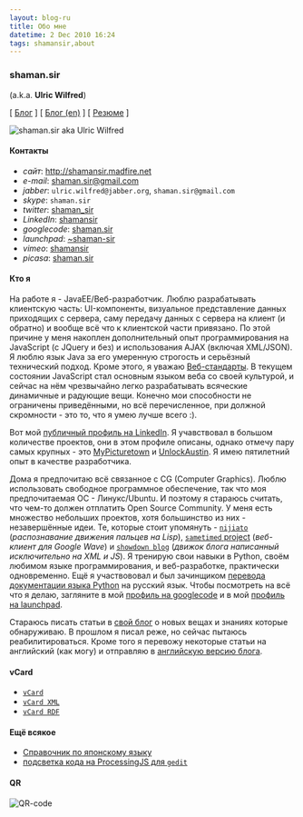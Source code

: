 ```yaml
---
layout: blog-ru
title: Обо мне
datetime: 2 Dec 2010 16:24
tags: shamansir,about
---
```


### shaman.sir

(a.k.a. **Ulric Wilfred**)

[ [Блог](http://shamansir-ru.tumblr.com) ] [ [Блог (en)](http://shamansir.tumblr.com) ] [ [Резюме](http://shamansir.madfire.net/resume.html) ]

![shaman.sir aka Ulric Wilfred](http://shamansir.madfire.net/shamansir_120.jpg)

#### Контакты

 * _сайт_: <http://shamansir.madfire.net>
 * _e-mail_: [shaman.sir@gmail.com](mailto:shaman.sir@gmail.com)
 * _jabber_: `ulric.wilfred@jabber.org`, `shaman.sir@gmail.com`
 * _skype_: `shaman.sir`
 * _twitter_: [shaman_sir](http://twitter.com/shaman_sir)
 * _LinkedIn_: [shamansir](http://www.linkedin.com/in/shamansir)
 * _googlecode_: [shaman.sir](http://code.google.com/u/shaman.sir/)
 * _launchpad_: [~shaman-sir](https://launchpad.net/~shaman-sir)
 * _vimeo_: [shamansir](http://vimeo.com/shamansir)
 * _picasa_: [shaman.sir](http://picasaweb.google.com/shaman.sir)

#### Кто я

На работе я - JavaEE/Веб-разработчик. Люблю разрабатывать клиентскую часть: UI-компоненты, визуальное представление данных приходящих с сервера, саму передачу данных с сервера на клиент (и обратно) и вообще всё что к клиентской части привязано. По этой причине у меня накоплен дополнительный опыт программирования на JavaScript (с JQuery и без) и использования AJAX (включая XML/JSON). Я люблю язык Java за его умеренную строгость и серьёзный технический подход. Кроме этого, я уважаю [Веб-стандарты](http://webstandards.org/). В текущем состоянии JavaScript стал основным языком веба со своей культурой, и сейчас на нём чрезвычайно легко разрабатывать всяческие динамичные и радующие вещи. Конечно мои способности не ограничены приведёнными, но всё перечисленное, при должной скромности - это то, что я умею лучше всего :).

Вот мой [публичный профиль на LinkedIn](http://www.linkedin.com/in/shamansir). Я учавствовал в большом количестве проектов, они в этом профиле описаны, однако отмечу пару самых крупных - это [MyPicturetown](http://mypicturetown.com/) и [UnlockAustin](http://unlockaustin.com/). Я имею пятилетний опыт в качестве разработчика.

Дома я предпочитаю всё связанное с CG (Computer Graphics). Люблю использовать свободное программное обеспечение, так что моя предпочитаемая ОС - Линукс/Ubuntu. И поэтому я стараюсь считать, что чем-то должен отплатить Open Source Community. У меня есть множество небольших проектов, хотя большинство из них - незавершённые идеи. Те, которые стоит упомянуть - [`nijiato`](http://code.google.com/p/nijiato/) (_распознавание движения пальцев на Lisp_), [`sametimed` project](http://code.google.com/p/sametimed/) (_веб-клиент для Google Wave_) и [`showdown blog`](http://code.google.com/p/showdown-blog/) (_движок блога написанный исключительно на XML и JS_). Я тренирую свои навыки в Python, своём любимом языке программирования, и веб-разработке, практически одновременно. Ещё я участвововал и был зачинщиком [перевода документации языка Python](http://ru.wikibooks.org/wiki/%D0%94%D0%BE%D0%BA%D1%83%D0%BC%D0%B5%D0%BD%D1%82%D0%B0%D1%86%D0%B8%D1%8F_Python) на русский язык. Чтобы посмотреть на всё что я делаю, загляните в мой [профиль на googlecode](http://code.google.com/u/shaman.sir/) и в мой [профиль на launchpad](https://launchpad.net/~shaman-sir).

Стараюсь писать статьи в [свой блог](http://shamansir-ru.tumblr.com) о новых вещах и знаниях которые обнаруживаю. В прошлом я писал реже, но сейчас пытаюсь реабилитироваться. Кроме того я перевожу некоторые статьи на английский (как могу) и отправляю в [английскую версию блога](http://shamansir.tumblr.com).

#### vCard

 * [`vCard`](http://shamansir.madfire.net/ulric.wilfred.vcf)
 * [`vCard XML`](http://shamansir.madfire.net/personal-data.xml)
 * [`vCard RDF`](http://shamansir.madfire.net/personal-data-rdf.xml)

#### Ещё всякое

 * [Справочник по японскому языку](http://shaman-sir.by.ru/files/japan.pdf)
 * [подсветка кода на ProcessingJS для `gedit`](http://paste.pocoo.org/show/163442/)

#### QR

![QR-code](http://shamansir.madfire.net/qrinfo01.png)

